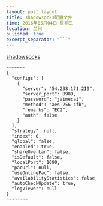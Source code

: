 ```yaml
---
layout: post_layout
title: shadowsocks配置文件
time: 2016年05月04日 星期三
location: 兰州
pulished: true
excerpt_separator: "```"
---
```

[shadowsocks](https://github.com/shadowsocks/shadowsocks-windows/releases)
~~~~~~~~~~~~
~~~~~~~
{
  "configs": [
    {
      "server": "54.238.171.219",
      "server_port": 8989,
      "password": "jaimecai",
      "method": "aes-256-cfb",
      "remarks": "EC2",
      "auth": false
    }
  ],
  "strategy": null,
  "index": 0,
  "global": false,
  "enabled": true,
  "shareOverLan": false,
  "isDefault": false,
  "localPort": 1080,
  "pacUrl": null,
  "useOnlinePac": false,
  "availabilityStatistics": false,
  "autoCheckUpdate": true,
  "logViewer": null
}
~~~~~~~~
~~~~~~~~~~~~~~~~~~
